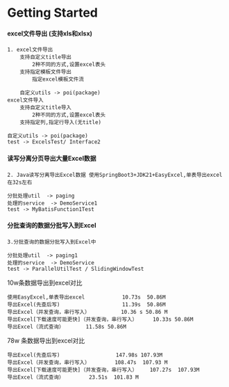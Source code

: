 # Getting Started

#### excel文件导出 (支持xls和xlsx)
```
1. excel文件导出
    支持自定义title导出
        2种不同的方式,设置excel表头
    支持指定模板文件导出
        指定excel模板文件流
        
    自定义utils -> poi(package)
excel文件导入
    支持自定义title导入
        2种不同的方式,设置excel表头
    支持指定列,指定行导入(无title)
 
自定义utils -> poi(package)
test -> ExcelsTest/ Interface2

``` 


#### 读写分离分页导出大量Excel数据
```   
2. Java读写分离导出Excel数据 使用SpringBoot3+JDK21+EasyExcel,单表导出excel在32s左右

分批处理util  -> paging
处理的service  -> DemoService1
test -> MyBatisFunction1Test
```


#### 分批查询的数据分批写入到Excel
```   
3.分批查询的数据分批写入到Excel中

分批处理util  -> paging1
处理的service  -> DemoService
test -> ParallelUtilTest / SlidingWindowTest
```



10w条数据导出到excel对比
```  
使用EasyExcel,单表导出excel            10.73s  50.86M
导出Excel(先查后写)                    11.39s  50.86M  
导出Excel（并发查询，串行写入）          10.36 s 50.86 M
导出Excel[下载速度可能更快]（并发查询，串行写入）     10.33s 50.86M
导出Excel（流式查询）       11.58s 50.86M
```

78w 条数据导出到excel对比
```  
导出Excel(先查后写)                  147.98s 107.93M
导出Excel（并发查询，串行写入）        108.47s  107.93 M
导出Excel[下载速度可能更快]（并发查询，串行写入）    107.27s  107.93M
导出Excel（流式查询）        23.51s  101.83 M

```